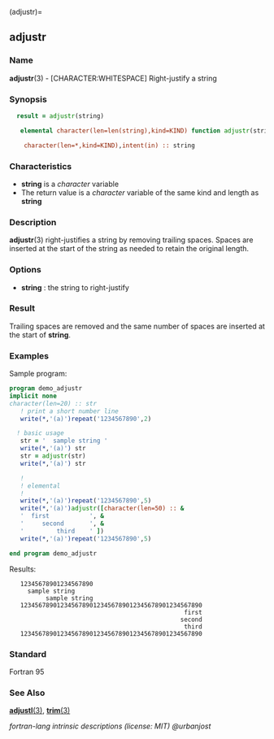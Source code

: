 (adjustr)=
## adjustr

### **Name**

**adjustr**(3) - \[CHARACTER:WHITESPACE\] Right-justify a string

### **Synopsis**

```fortran
  result = adjustr(string)
```

```fortran
   elemental character(len=len(string),kind=KIND) function adjustr(string)

    character(len=*,kind=KIND),intent(in) :: string
```

### **Characteristics**

- **string** is a _character_ variable
- The return value is a _character_ variable of the same kind and
  length as **string**

### **Description**

**adjustr**(3) right-justifies a string by removing trailing spaces. Spaces
are inserted at the start of the string as needed to retain the original
length.

### **Options**

- **string**
  : the string to right-justify

### **Result**

Trailing spaces are removed and the same number of spaces are inserted
at the start of **string**.

### **Examples**

Sample program:

```fortran
program demo_adjustr
implicit none
character(len=20) :: str
   ! print a short number line
   write(*,'(a)')repeat('1234567890',2)

  ! basic usage
   str = '  sample string '
   write(*,'(a)') str
   str = adjustr(str)
   write(*,'(a)') str

   !
   ! elemental
   !
   write(*,'(a)')repeat('1234567890',5)
   write(*,'(a)')adjustr([character(len=50) :: &
   '  first           ', &
   '     second       ', &
   '         third    ' ])
   write(*,'(a)')repeat('1234567890',5)

end program demo_adjustr
```

Results:

```text
   12345678901234567890
     sample string
          sample string
   12345678901234567890123456789012345678901234567890
                                                first
                                               second
                                                third
   12345678901234567890123456789012345678901234567890
```

### **Standard**

Fortran 95

### **See Also**

[**adjustl**(3)](#adjustl),
[**trim**(3)](#trim)

_fortran-lang intrinsic descriptions (license: MIT) \@urbanjost_

